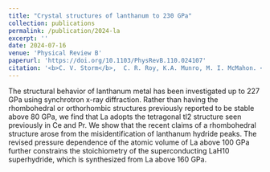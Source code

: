 ```yaml
---
title: "Crystal structures of lanthanum to 230 GPa"
collection: publications
permalink: /publication/2024-la
excerpt: ''
date: 2024-07-16
venue: 'Physical Review B'
paperurl: 'https://doi.org/10.1103/PhysRevB.110.024107'
citation: '<b>C. V. Storm</b>,  C. R. Roy, K.A. Munro, M. I. McMahon. <i>Crystal structures of lanthanum to 230 GPa</i>, Phys. Rev. B 110, 024107 (2024).'
---
```

The structural behavior of lanthanum metal has been investigated up to 227 GPa using synchrotron x-ray diffraction. Rather than having the rhombohedral or orthorhombic structures previously reported to be stable above 80 GPa, we find that La adopts the tetragonal tI2 structure seen previously in Ce and Pr. We show that the recent claims of a rhombohedral structure arose from the misidentification of lanthanum hydride peaks. The revised pressure dependence of the atomic volume of La above 100 GPa further constrains the stoichiometry of the superconducting LaH10 superhydride, which is synthesized from La above 160 GPa.